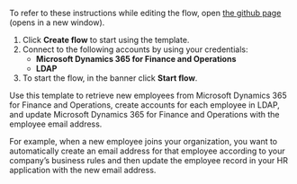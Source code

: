 To refer to these instructions while editing the flow, open [the github page](https://github.com/ot4i/app-connect-templates/tree/master/resources/markdown/Create%20an%20employee%20account%20in%20LDAP%20for%20each%20employee%20retrieved%20from%20Microsoft%20Dynamics%20365%20for%20Finance%20and%20Operations_instructions.md) (opens in a new window).

1.	Click **Create flow** to start using the template.
2.	Connect to the following accounts by using your credentials:
    - **Microsoft Dynamics 365 for Finance and Operations** 
    - **LDAP**
3.	To start the flow, in the banner click **Start flow**.

Use this template to retrieve new employees from Microsoft Dynamics 365 for Finance and Operations, create accounts for each employee in LDAP, and update Microsoft Dynamics 365 for Finance and Operations with the employee email address.

For example, when a new employee joins your organization, you want to automatically create an email address for that employee according to your company’s business rules and then update the employee record in your HR application with the new email address.

